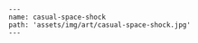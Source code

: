
    ---
    name: casual-space-shock
    path: 'assets/img/art/casual-space-shock.jpg'
    ---
    